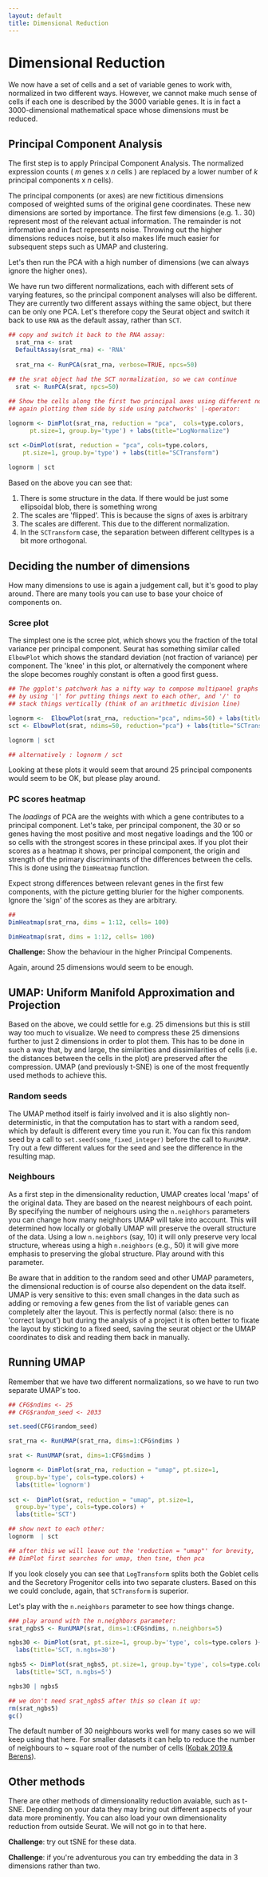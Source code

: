 ```yaml
---
layout: default
title: Dimensional Reduction
---
```


<!-- stuff to make Rmarkdown do what we want:  -->


<!-- load complete state from previous lesson -->


# Dimensional Reduction

We now have a set of cells and a set of variable genes to work with,
normalized in two different ways.  However, we cannot make much sense of
cells if each one is described by the 3000 variable genes. It is in fact
a 3000-dimensional mathematical space whose dimensions must be reduced.

## Principal Component Analysis

The first step is to apply Principal Component Analysis. 
The normalized expression counts ( *m* genes x *n* cells ) are replaced by
a lower number of *k* principal components x  *n* cells). 

The principal components (or axes) are new fictitious dimensions
composed of weighted sums of the original gene coordinates.  These new
dimensions are sorted by importance. The first few dimensions
(e.g. 1.. 30) represent most of the relevant actual information. The
remainder is not informative and in fact represents noise.  Throwing out
the higher dimensions reduces noise, but it also makes life much easier
for subsequent steps such as UMAP and clustering.

Let's then run the PCA with a high number of dimensions (we can always
ignore the higher ones).

We have run two different normalizations, each with different sets of
varying features, so the principal component analyses will also be
different.  They are currently two different assays withing the same
object, but there can be only one PCA. Let's therefore copy the
Seurat object and switch it back to use `RNA` as the default assay,
rather than `SCT`. 


```r
## copy and switch it back to the RNA assay:
  srat_rna <- srat
  DefaultAssay(srat_rna) <- 'RNA'
  
  srat_rna <- RunPCA(srat_rna, verbose=TRUE, npcs=50)

## the srat object had the SCT normalization, so we can continue
  srat <- RunPCA(srat, npcs=50)
  
## Show the cells along the first two principal axes using different normalizations,
## again plotting them side by side using patchworks' |-operator:

lognorm <- DimPlot(srat_rna, reduction = "pca",  cols=type.colors, 
      pt.size=1, group.by='type') + labs(title="LogNormalize")

sct <-DimPlot(srat, reduction = "pca", cols=type.colors,
    pt.size=1, group.by='type') + labs(title="SCTransform")
    
lognorm | sct
```

Based on the above you can see that:
1. There is some structure in the data. If there would be just some ellipsoidal blob, there is something wrong
1. The scales are 'flipped'. This is because the signs of axes is arbitrary
1. The scales are different. This due to the different normalization.
1. In the `SCTransform` case, the separation between different celltypes is a bit more orthogonal. 

## Deciding the number of dimensions

How many dimensions to use is again a judgement call, but it's good to
play around. There are many tools you can use to base your choice of
components on.

### Scree plot

The simplest one is the scree plot, which shows you the fraction of the
total variance per principal component. Seurat has something similar
called `ElbowPlot` which shows the standard deviation (not fraction of
variance) per component. The 'knee' in this plot, or alternatively the
component where the slope becomes roughly constant is often a good first
guess.


```r
## The ggplot's patchwork has a nifty way to compose multipanel graphs
## by using '|' for putting things next to each other, and '/' to 
## stack things vertically (think of an arithmetic division line)

lognorm <-  ElbowPlot(srat_rna, reduction="pca", ndims=50) + labs(title="LogNorm") 
sct <- ElbowPlot(srat, ndims=50, reduction="pca") + labs(title="SCTransform")

lognorm | sct

## alternatively : lognorm / sct
```

Looking at these plots it would seem that around 25 principal components 
would seem to be OK, but please play around.

<!-- 
These elbow plots don't show it, but if you look at the fraction of
variance you will see that for this data,
`SCTransform` will put 50% of the total variance in the first 50 PC's,
whereas `LogTransform` only gets to 5% in them. This massive improvement
is a sign that SCTransform is the superior method.
-->

### PC scores heatmap 

The *loadings* of PCA are the weights with which a gene contributes to a
principal component. Let's take, per principal component, the 30 or so
genes having the most positive and most negative loadings and the 100 or
so cells with the strongest scores in these principal axes. If you plot
their scores as a heatmap it shows, per principal component, the origin
and strength of the primary discriminants of the differences between the
cells.  This is done using the `DimHeatmap` function.

Expect strong differences between relevant genes in the first few
components, with the picture getting blurier for the higher components.
Ignore the 'sign' of the scores as they are arbitrary. 


```r
##
DimHeatmap(srat_rna, dims = 1:12, cells= 100)

DimHeatmap(srat, dims = 1:12, cells= 100)
```

**Challenge:** Show the behaviour in the higher Principal Compenents.


<!-- Discuss:

@@ some of the genes, esp. muc2-mneongreen

-->

Again, around 25 dimensions would seem to be enough. 

## UMAP: Uniform Manifold Approximation and Projection

Based on the above, we could settle for e.g. 25 dimensions but this is
still way too much to visualize. We need to compress these 25
dimensions further to just 2 dimensions in order to plot them. This has
to be done in such a way that, by and large, the similarities and
dissimilarities of cells (i.e. the distances between the cells in the
plot) are preserved after the compression.  UMAP (and previously t-SNE)
is one of the most frequently used methods to achieve this.

### Random seeds

The UMAP method itself is fairly involved and it is also slightly
non-deterministic, in that the computation has to start with a random
seed, which by default is different every time you run it.  You can fix
this random seed by a call to `set.seed(some_fixed_integer)` before the
call to `RunUMAP`. Try out a few different values for the seed and see
the difference in the resulting map.

### Neighbours

As a first step in the dimensionality reduction, UMAP creates local
'maps' of the original data. They are based on the nearest neighbours of
each point. By specifying the number of neighours using the
`n.neighhors` parameters you can change how many neighhors UMAP will
take into account. This will determined how locally or globally UMAP will
preserve the overall structure of the data. Using a low `n.neighbors`
(say, 10) it will only preserve very local structure, whereas using a
high `n.neighbors` (e.g., 50) it will give more emphasis to preserving
the global structure.  Play around with this parameter.

Be aware that in addition to the random seed and other UMAP parameters,
the dimensional reduction is of course also dependent on the data
itself. UMAP is very sensitive to this: even small changes in the data
such as adding or removing a few genes from the list of variable genes
can completely alter the layout. This is perfectly normal (also: there
is no 'correct layout') but during the analysis of a project it is often
better to fixate the layout by sticking to a fixed seed, saving the
seurat object or the UMAP coordinates to disk and reading them back in
manually.

## Running UMAP

Remember that we have two different normalizations, so we have to run
two separate UMAP's too. 


```r
## CFG$ndims <- 25
## CFG$random_seed <- 2033

set.seed(CFG$random_seed)

srat_rna <- RunUMAP(srat_rna, dims=1:CFG$ndims )

srat <- RunUMAP(srat, dims=1:CFG$ndims )

lognorm <- DimPlot(srat_rna, reduction = "umap", pt.size=1, 
  group.by='type', cols=type.colors) +
  labs(title='lognorm') 
  
sct <-  DimPlot(srat, reduction = "umap", pt.size=1, 
  group.by='type', cols=type.colors) +
  labs(title='SCT')

## show next to each other:
lognorm  | sct

## after this we will leave out the 'reduction = "umap"' for brevity,
## DimPlot first searches for umap, then tsne, then pca
```

If you look closely you can see that `LogTransform` splits both the
Goblet cells and the Secretory Progenitor cells into two separate
clusters. Based on this we could conclude, again, that `SCTransform` is
superior. 

<!-- make this an exercise -->

Let's play with the  `n.neighbors` parameter to see how things change.


```r
### play around with the n.neighbors parameter:
srat_ngbs5 <- RunUMAP(srat, dims=1:CFG$ndims, n.neighbors=5)

ngbs30 <- DimPlot(srat, pt.size=1, group.by='type', cols=type.colors )+
  labs(title='SCT, n.ngbs=30') 

ngbs5 <- DimPlot(srat_ngbs5, pt.size=1, group.by='type', cols=type.colors) +
  labs(title='SCT, n.ngbs=5')

ngbs30 | ngbs5

## we don't need srat_ngbs5 after this so clean it up:
rm(srat_ngbs5)
gc()
```

The default number of 30 neighbours works well for many cases so we
will keep using that here. For smaller datasets it can help to reduce
the number of neighbours to ~ square root of the number of cells 
([Kobak 2019 &amp; Berens](https://pubmed.ncbi.nlm.nih.gov/31780648/)).


## Other methods

There are other methods of dimensionality reduction avaiable, such as
t-SNE.  Depending on your data they may bring out different aspects of
your data more prominently.  You can also load your own dimensionality
reduction from outside Seurat.  We will not go in to that here.

**Challenge**: try out tSNE for these data.

**Challenge**: if you're adventurous you can try embedding the data in 3 dimensions
  rather than two.

<!-- lastly, save the complete sesssion for the next time -->

